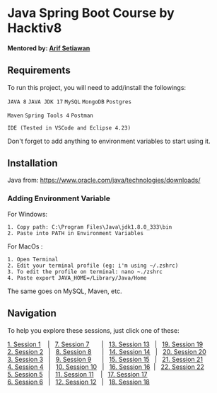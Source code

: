 
# Java Spring Boot Course by Hacktiv8

#### Mentored by: [Arif Setiawan](https://www.github.com/octokatherine)
## Requirements

To run this project, you will need to add/install the followings: 

`JAVA 8` `JAVA JDK 17` `MySQL` `MongoDB` `Postgres`    

`Maven` `Spring Tools 4` `Postman`

`IDE (Tested in VSCode and Eclipse 4.23)`


Don't forget to add anything to environment variables to start using it.

## Installation

Java from: https://www.oracle.com/java/technologies/downloads/

### Adding Environment Variable

For Windows:

    1. Copy path: C:\Program Files\Java\jdk1.8.0_333\bin
    2. Paste into PATH in Environment Variables

For MacOs :

    1. Open Terminal
    2. Edit your terminal profile (eg: i'm using ~/.zshrc)
    3. To edit the profile on terminal: nano ~./zshrc
    4. Paste export JAVA_HOME=/Library/Java/Home

The same goes on MySQL, Maven, etc.
## Navigation

To help you explore these sessions, just click one of these:

[1. Session 1](https://github.com/farlhmd/hacktiv8_java_springboot/tree/main/src/sesi1) &nbsp;&nbsp;&nbsp;|&nbsp;&nbsp; [7. Session 7](https://github.com/farlhmd/hacktiv8_java_springboot/tree/main/src/sesi7) &nbsp;&nbsp;&nbsp;&nbsp;&nbsp;&nbsp;|&nbsp;&nbsp; [13. Session 13](https://github.com/farlhmd/hacktiv8_java_springboot/tree/main/src/sesi13) &nbsp;&nbsp;|&nbsp;&nbsp; [19. Session 19](https://github.com/farlhmd/hacktiv8_java_springboot/tree/main/src/sesi19)\
[2. Session 2](https://github.com/farlhmd/hacktiv8_java_springboot/tree/main/src/sesi2) &nbsp;&nbsp;|&nbsp;&nbsp; [8. Session 8](https://github.com/farlhmd/hacktiv8_java_springboot/tree/main/src/sesi8) &nbsp;&nbsp;&nbsp;&nbsp;&nbsp;|&nbsp;&nbsp; [14. Session 14](https://github.com/farlhmd/hacktiv8_java_springboot/tree/main/src/sesi14) &nbsp;&nbsp;|&nbsp;&nbsp; [20. Session 20](https://github.com/farlhmd/hacktiv8_java_springboot/tree/main/src/sesi20)\
[3. Session 3](https://github.com/farlhmd/hacktiv8_java_springboot/tree/main/src/sesi3) &nbsp;&nbsp;|&nbsp;&nbsp; [9. Session 9](https://github.com/farlhmd/hacktiv8_java_springboot/tree/main/src/sesi9) &nbsp;&nbsp;&nbsp;&nbsp;&nbsp;|&nbsp;&nbsp; [15. Session 15](https://github.com/farlhmd/hacktiv8_java_springboot/tree/main/src/sesi15) &nbsp;&nbsp;|&nbsp;&nbsp; [21. Session 21](https://github.com/farlhmd/hacktiv8_java_springboot/tree/main/src/sesi21)\
[4. Session 4](https://github.com/farlhmd/hacktiv8_java_springboot/tree/main/src/sesi4) &nbsp;&nbsp;|&nbsp;&nbsp; [10. Session 10](https://github.com/farlhmd/hacktiv8_java_springboot/tree/main/src/sesi10) &nbsp;&nbsp;|&nbsp;&nbsp; [16. Session 16](https://github.com/farlhmd/hacktiv8_java_springboot/tree/main/src/sesi16)&nbsp;&nbsp;|&nbsp;&nbsp; [22. Session 22](https://github.com/farlhmd/hacktiv8_java_springboot/tree/main/src/sesi22)\
[5. Session 5](https://github.com/farlhmd/hacktiv8_java_springboot/tree/main/src/sesi5) &nbsp;&nbsp;|&nbsp;&nbsp; [11. Session 11](https://github.com/farlhmd/hacktiv8_java_springboot/tree/main/src/sesi11) &nbsp;&nbsp;&nbsp;|&nbsp;&nbsp;&nbsp;[17. Session 17](https://github.com/farlhmd/hacktiv8_java_springboot/tree/main/src/sesi17)\
[6. Session 6](https://github.com/farlhmd/hacktiv8_java_springboot/tree/main/src/sesi6) &nbsp;&nbsp;|&nbsp;&nbsp; [12. Session 12](https://github.com/farlhmd/hacktiv8_java_springboot/tree/main/src/sesi12) &nbsp;&nbsp;|&nbsp;&nbsp; [18. Session 18](https://github.com/farlhmd/hacktiv8_java_springboot/tree/main/src/sesi18)


















